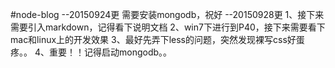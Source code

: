 #node-blog
--20150924更
  需要安装mongodb，祝好
--20150928更
  1、接下来需要引入markdown，记得看下说明文档
  2、win7下进行到P40，接下来需要看下mac和linux上的开发效果
  3、最好先弄下less的问题，突然发现裸写css好蛋疼。。
  4、重要！！记得启动mongodb。。
